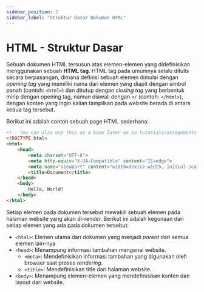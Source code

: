 ```yaml
---
sidebar_position: 2
sidebar_label: "Struktur Dasar Dokumen HTML"
---
```


# HTML - Struktur Dasar

Sebuah dokumen HTML tersusun atas elemen-elemen yang didefinisikan menggunakan sebuah **HTML tag**. HTML tag pada umumnya selalu ditulis secara berpasangan, dimana definisi sebuah elemen dimulai dengan *opening tag* yang memiliki nama dari elemen yang diapit dengan simbol panah (contoh: `<html>`) dan ditutup dengan *closing tag* yang berbentuk mirip dengan opening tag, namun diawali dengan `</` (contoh: `</html>`), dengan konten yang ingin kalian tampilkan pada website berada di antara kedua tag tersebut.

Berikut ini adalah contoh sebuah page HTML sederhana:

```html
<!-- You can also use this as a base later on in tutorials/assignments -->
<!DOCTYPE html>
<html>
    <head>
        <meta charset="UTF-8">
        <meta http-equiv="X-UA-Compatible" content="IE=edge">
        <meta name="viewport" content="width=device-width, initial-scale=1.0">
        <title>Document</title>
    </head>
    <body>
        Hello, World!
    </body>
</html>
```


Setiap elemen pada dokumen tersebut mewakili sebuah elemen pada halaman website yang akan di-render. Berikut ini adalah kegunaan dari setiap elemen yang ada pada dokumen tersebut:
- `<html>`: Elemen utama dari dokumen yang menjadi *parent* dari semua elemen lain-nya
- `<head>`: Menampung informasi tambahan mengenai website.
  - `<meta>`: Mendefinisikan informasi tambahan yang digunakan oleh browser saat proses *rendering*.
  - `<title>`: Mendefinisikan title dari halaman website.
- `<body>`: Menampung elemen-elemen yang mendefinisikan konten dan layout dari website.

